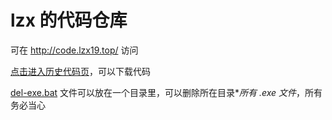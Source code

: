 # lzx 的代码仓库

可在 <http://code.lzx19.top/> 访问

[点击进入历史代码页](http://code.lzx19.top/h/)，可以下载代码

[del-exe.bat](/del-exe.bat) 文件可以放在一个目录里，可以删除所在目录**所有 *.exe 文件**，所有务必当心

